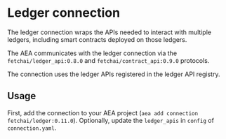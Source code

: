 # Ledger connection

The ledger connection wraps the APIs needed to interact with multiple ledgers, including smart contracts deployed on those ledgers.

The AEA communicates with the ledger connection via the `fetchai/ledger_api:0.8.0` and `fetchai/contract_api:0.9.0` protocols.

The connection uses the ledger APIs registered in the ledger API registry.

## Usage

First, add the connection to your AEA project (`aea add connection fetchai/ledger:0.11.0`). Optionally, update the `ledger_apis` in `config` of `connection.yaml`.
